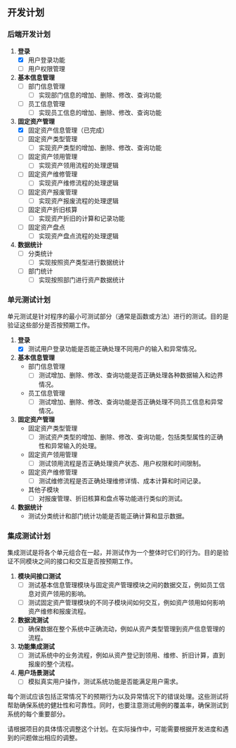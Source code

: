 

## 开发计划
### 后端开发计划
1. **登录**
    - [x] 用户登录功能
    - [ ] 用户权限管理
2. **基本信息管理**
    - [ ] 部门信息管理
        - [ ] 实现部门信息的增加、删除、修改、查询功能
    - [ ] 员工信息管理
        - [ ] 实现员工信息的增加、删除、修改、查询功能

3. **固定资产管理**
    - [x] 固定资产信息管理（已完成）
    - [ ] 固定资产类型管理
        - [ ] 实现资产类型的增加、删除、修改、查询功能
    - [ ] 固定资产领用管理
        - [ ] 实现资产领用流程的处理逻辑
    - [ ] 固定资产维修管理
        - [ ] 实现资产维修流程的处理逻辑
    - [ ] 固定资产报废管理
        - [ ] 实现资产报废流程的处理逻辑
    - [ ] 固定资产折旧核算
        - [ ] 实现资产折旧的计算和记录功能
    - [ ] 固定资产盘点
        - [ ] 实现资产盘点流程的处理逻辑

4. **数据统计**
    - [ ] 分类统计
        - [ ] 实现按照资产类型进行数据统计
    - [ ] 部门统计
        - [ ] 实现按照部门进行资产数据统计

### 单元测试计划

单元测试是针对程序的最小可测试部分（通常是函数或方法）进行的测试。目的是验证这些部分是否按预期工作。
1. **登录**
    - [x] 测试用户登录功能是否能正确处理不同用户的输入和异常情况。
2. **基本信息管理**
    - 部门信息管理
        -[ ] 测试增加、删除、修改、查询功能是否正确处理各种数据输入和边界情况。
    - 员工信息管理
        -[ ] 测试增加、删除、修改、查询功能是否正确处理不同员工信息和异常情况。

3. **固定资产管理**
    - 固定资产类型管理
        - [ ] 测试资产类型的增加、删除、修改、查询功能，包括类型属性的正确性和异常输入的处理。
    - 固定资产领用管理
        - [ ] 测试领用流程是否正确处理资产状态、用户权限和时间限制。
    - 固定资产维修管理
        - [ ] 测试维修流程是否正确处理维修详情、成本计算和时间记录。
    - 其他子模块
        - [ ] 对报废管理、折旧核算和盘点等功能进行类似的测试。

4. **数据统计**
    - 测试分类统计和部门统计功能是否能正确计算和显示数据。

### 集成测试计划

集成测试是将各个单元组合在一起，并测试作为一个整体时它们的行为。目的是验证不同模块之间的接口和交互是否按预期工作。

1. **模块间接口测试**
    - [ ] 测试基本信息管理模块与固定资产管理模块之间的数据交互，例如员工信息对资产领用的影响。
    - [ ] 测试固定资产管理模块的不同子模块间如何交互，例如资产领用如何影响资产维修和报废流程。

2. **数据流测试**
    - [ ] 确保数据在整个系统中正确流动，例如从资产类型管理到资产信息管理的流程。

3. **功能集成测试**
    - [ ] 测试系统中的业务流程，例如从资产登记到领用、维修、折旧计算，直到报废的整个流程。

4. **用户场景测试**
    - [ ] 模拟真实用户操作，测试系统功能是否能满足用户需求。

每个测试应该包括正常情况下的预期行为以及异常情况下的错误处理。这些测试将帮助确保系统的健壯性和可靠性。同时，也要注意测试用例的覆盖率，确保测试到系统的每个重要部分。

请根据项目的具体情况调整这个计划。在实际操作中，可能需要根据开发进度和遇到的问题做出相应的调整。
